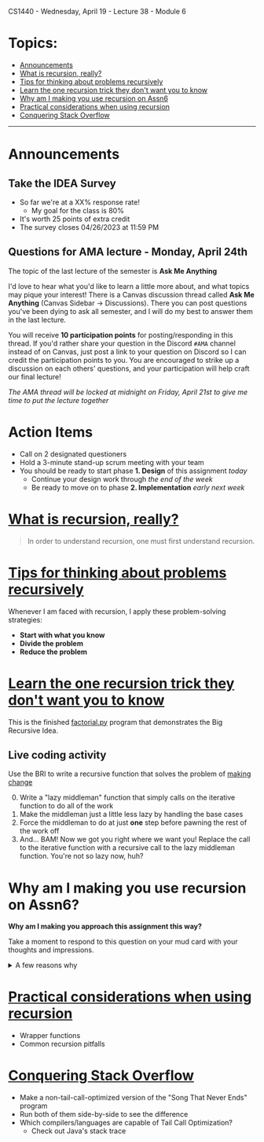 CS1440 - Wednesday, April 19 - Lecture 38 - Module 6

# Topics:
* [Announcements](#announcements)
* [What is recursion, really?](#what-is-recursion-really)
* [Tips for thinking about problems recursively](#tips-for-thinking-about-problems-recursively)
* [Learn the one recursion trick they don't want you to know](#learn-the-one-recursion-trick-they-dont-want-you-to-know)
* [Why am I making you use recursion on Assn6](#why-am-i-making-you-use-recursion-on-assn6)
* [Practical considerations when using recursion](#practical-considerations-when-using-recursion)
* [Conquering Stack Overflow](#conquering-stack-overflow)


------------------------------------------------------------
# Announcements

## Take the IDEA Survey

*   So far we're at a XX% response rate!
    *   My goal for the class is 80%
*   It's worth 25 points of extra credit
*   The survey closes 04/26/2023 at 11:59 PM


## Questions for AMA lecture - Monday, April 24th

The topic of the last lecture of the semester is **Ask Me Anything**

I'd love to hear what you'd like to learn a little more about, and what topics may pique your interest!  There is a Canvas discussion thread called **Ask Me Anything** (Canvas Sidebar -> Discussions).  There you can post questions you've been dying to ask all semester, and I will do my best to answer them in the last lecture.

You will receive **10 participation points** for posting/responding in this thread.  If you'd rather share your question in the Discord `#AMA` channel instead of on Canvas, just post a link to your question on Discord so I can credit the participation points to you.  You are encouraged to strike up a discussion on each others' questions, and your participation will help craft our final lecture!

*The AMA thread will be locked at midnight on Friday, April 21st to give me time to put the lecture together*


# Action Items

*	Call on 2 designated questioners
*	Hold a 3-minute stand-up scrum meeting with your team
*   You should be ready to start phase **1. Design** of this assignment *today*
    *   Continue your design work through *the end of the week*
    *   Be ready to move on to phase **2. Implementation** *early next week*



# [What is recursion, really?](../Solving_Problems_With_Recursion.md#what-is-recursion-really)

> In order to understand recursion, one must first understand recursion.



# [Tips for thinking about problems recursively](../Solving_Problems_With_Recursion.md#tips-for-thinking-about-problems-recursively)

Whenever I am faced with recursion, I apply these problem-solving strategies:

*   **Start with what you know**
*   **Divide the problem**
*   **Reduce the problem**



# [Learn the one recursion trick they don't want you to know](../Solving_Problems_With_Recursion.md#v-anton-sprauls-big-recursive-idea)

This is the finished [factorial.py](./factorial.py) program that demonstrates the Big Recursive Idea.


## Live coding activity

Use the BRI to write a recursive function that solves the problem of [making change](./making_change.py)

0.  Write a "lazy middleman" function that simply calls on the iterative function to do all of the work
1.  Make the middleman just a little less lazy by handling the base cases
2.  Force the middleman to do at just **one** step before pawning the rest of the work off
3.  And... BAM!  Now we got you right where we want you!  Replace the call to the iterative function with a recursive call to the lazy middleman function.  You're not so lazy now, huh?



# Why am I making you use recursion on Assn6?

**Why am I making you approach this assignment this way?**

Take a moment to respond to this question on your mud card with your thoughts and impressions.


<details>

<summary>A few reasons why</summary>

*   As a problem-solving technique, recursion best embodies **divide the problem**.
*   Recursion is more "dynamic"; with a `for` loop I have to know ahead of time
    how far it needs to go/how many iterations it must take.  A `while`
    loop insists that I clearly state at the top all of the exit conditions
    (though some coders prefer to sprinkle `return` or `break` statements
    throughout a loop where it makes sense.  Recursion can just "go" no matter
    how deep it needs to.
*   With recursion, each possible path in the web document can have its own
    "bottom", and each path knows how deep it is.

I want to teach you recursion to give you another problem-solving tool.  For
all of its mystery and reputation of complexity, recursion can lend itself to
very short and elegant solutions to problems which have one of these
properties:

*   The data structure underlying the problem is itself recursive
*   You can identify a trivial "base case" *and* an inductive step which
    changes a complex case into something that's closer to being the base case.


Problems with these properties include:

*   Search algorithms (i.e. chess, checkers, go, tic-tac-toe, etc.)
*   Parsing programming languages (your compiler or interpreter is recursive)
*   Traversing a recursive data structure (like your file system or the internet)

However, recursion isn't just for problems that naturally have recursive
characteristics.  *Any* iterative algorithm can be converted into an equivalent
recursive algorithm, even if the above properties don't apply.

In other words, a problem **does not** need to be essentially recursive to have a recursive solution applied to it.  Nor is it the case that a recursive problem **must** be solved with recursion.  But a recursive solution is likely the **most simple & elegant** way to solve a recursive problem.

Iteration isn't worse than recursion, nor is recursion worse than iteration.  They're just different tools that you should learn to use appropriately.

</details>



# [Practical considerations when using recursion](../Solving_Problems_With_Recursion.md#practical-considerations-when-using-recursion)

*   Wrapper functions
*   Common recursion pitfalls



# [Conquering Stack Overflow](../Solving_Problems_With_Recursion.md#conquering-stack-overflow)


*   Make a non-tail-call-optimized version of the "Song That Never Ends" program
*   Run both of them side-by-side to see the difference
*   Which compilers/languages are capable of Tail Call Optimization?
    *   Check out Java's stack trace



